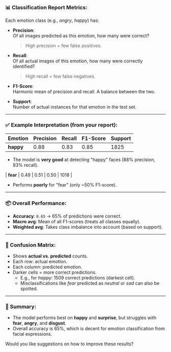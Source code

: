 ### 📊 **Classification Report Metrics:**
Each emotion class (e.g., *angry*, *happy*) has:

- **Precision**:  
  Of all images predicted as this emotion, how many were correct?  
  > High precision = few false positives.

- **Recall**:  
  Of all actual images of this emotion, how many were correctly identified?  
  > High recall = few false negatives.

- **F1-Score**:  
  Harmonic mean of precision and recall. A balance between the two.

- **Support**:  
  Number of actual instances for that emotion in the test set.

---

### ✅ Example Interpretation (from your report):

| Emotion   | Precision | Recall | F1-Score | Support |
|-----------|-----------|--------|----------|---------|
| **happy** | 0.88      | 0.83   | 0.85     | 1825    |
- The model is **very good** at detecting "happy" faces (88% precision, 83% recall).
  
| **fear** | 0.49 | 0.51 | 0.50 | 1018 |
- Performs **poorly** for "fear" (only ~50% F1-score).

---

### 📦 **Overall Performance**:
- **Accuracy**: `0.65` → 65% of predictions were correct.
- **Macro avg**: Mean of all F1-scores (treats all classes equally).
- **Weighted avg**: Takes class imbalance into account (based on support).

---

### 🧾 Confusion Matrix:
- Shows **actual vs. predicted** counts.
- Each row: actual emotion.
- Each column: predicted emotion.
- Darker cells = more correct predictions.
  - E.g., for *happy*: 1509 correct predictions (darkest cell).
  - Misclassifications like *fear* predicted as *neutral* or *sad* can also be spotted.

---

### 🚩 Summary:
- The model performs best on **happy** and **surprise**, but struggles with **fear**, **angry**, and **disgust**.
- Overall accuracy is 65%, which is decent for emotion classification from facial expressions.

Would you like suggestions on how to improve these results?
